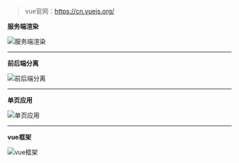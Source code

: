 <!--
 * @Author: luoxi
 * @LastEditTime: 2022-01-03 22:16:45
 * @LastEditors: your name
 * @Description: 
-->
> vue官网：https://cn.vuejs.org/

**服务端渲染**

![服务端渲染](https://note.youdao.com/yws/api/personal/file/77EC936D850E4A27867CD1714A187713?method=download&shareKey=47de22d6657c08bb6414028f756c1a43 "服务端渲染")

------

**前后端分离**

![前后端分离](https://note.youdao.com/yws/api/personal/file/71C20ED6C00649D088EAA26F8AEFA217?method=download&shareKey=d5546a43a242f781f52bfd53c7237af2 "前后端分离")

---------

**单页应用**

![单页应用](https://note.youdao.com/yws/api/personal/file/C8E492E438D64F38B32316EA62A2A2E5?method=download&shareKey=9cd1a49a8ac14d74b430e0ab66fea1e9 "单页应用")

---------

**vue框架**

![vue框架](https://note.youdao.com/yws/api/personal/file/DD0E29C6B8A64739881AC679F00624D6?method=download&shareKey=b1d08ec4ac2e17fbae914136d52bb9d3 "vue框架")